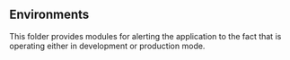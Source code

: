 ## Environments

This folder provides modules for alerting the application to the fact that is operating either in development or production mode.

